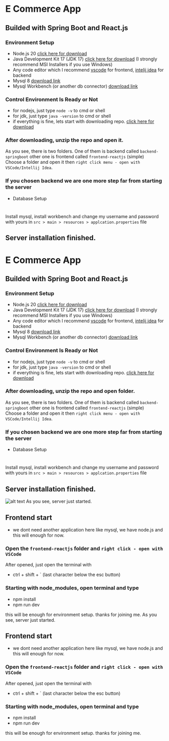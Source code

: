 # E Commerce App
## Builded with Spring Boot and React.js
### Environment Setup
- Node.js 20 [click here for download](https://nodejs.org/en/download/package-manager)
- Java Development Kit 17 (JDK 17) [click here for download](https://www.oracle.com/java/technologies/javase/jdk17-archive-downloads.html) (I strongly recommend MSI Installers if you use Windows)
- Any code editor which I recommend  [vscode](https://code.visualstudio.com/download) for frontend, [intelij idea](https://www.jetbrains.com/idea/)
 for backend 
 - Mysql 8 [download link](https://dev.mysql.com/downloads/installer/)
 - Mysql Workbench (or another db connector) [download link](https://dev.mysql.com/downloads/workbench/)
### Control Environment Is Ready or Not
- for nodejs, just type `node -v` to cmd or shell
- for jdk, just type `java -version` to cmd or shell
- if everything is fine, lets start with downloading repo.
[click here for download](https://github.com/emirhankarakoc/e-commerce/archive/refs/heads/main.zip)

### After downloading, unzip the repo and open it. 
As you see, there is two folders. One of them is backend called `backend-springboot` other one is frontend called `frontend-reactjs` (simple)
<br> Choose a folder and open it then `right click menu - open with VSCode/Intellij Idea`.

### If you chosen backend we are one more step far from starting the server
- Database Setup
#
Install mysql, install workbench and change my username and password with yours in `src > main > resources > applcation.properties` file
## Server installation finished.
# E Commerce App
## Builded with Spring Boot and React.js
### Environment Setup
- Node.js 20 [click here for download](https://nodejs.org/en/download/package-manager)
- Java Development Kit 17 (JDK 17) [click here for download](https://www.oracle.com/java/technologies/javase/jdk17-archive-downloads.html) (I strongly recommend MSI Installers if you use Windows)
- Any code editor which I recommend  [vscode](https://code.visualstudio.com/download) for frontend, [intelij idea](https://www.jetbrains.com/idea/)
 for backend 
 - Mysql 8 [download link](https://dev.mysql.com/downloads/installer/)
 - Mysql Workbench (or another db connector) [download link](https://dev.mysql.com/downloads/workbench/)
### Control Environment Is Ready or Not
- for nodejs, just type `node -v` to cmd or shell
- for jdk, just type `java -version` to cmd or shell
- if everything is fine, lets start with downloading repo.
[click here for download](https://github.com/emirhankarakoc/e-commerce/archive/refs/heads/main.zip)

### After downloading, unzip the repo and open folder. 
As you see, there is two folders. One of them is backend called `backend-springboot` other one is frontend called `frontend-reactjs` (simple)
<br> Choose a folder and open it then `right click menu - open with VSCode/Intellij Idea`.

### If you chosen backend we are one more step far from starting the server
- Database Setup
#
Install mysql, install workbench and change my username and password with yours in `src > main > resources > applcation.properties` file
## Server installation finished.
![alt text](image-1.png)
As you see, server just started.


## Frontend start
- we dont need another application here like mysql, we have node.js and this will enough for now.

### Open the `frontend-reactjs` folder and `right click - open with VSCode`
After opened, just open the terminal with 
- ctrl + shift + \` (last character below the esc button)

### Starting with node_modules, open terminal and type

- npm install
- npm run dev

this will be enough for environment setup. thanks for joining me.
As you see, server just started.


## Frontend start
- we dont need another application here like mysql, we have node.js and this will enough for now.

### Open the `frontend-reactjs` folder and `right click - open with VSCode`
After opened, just open the terminal with 
- ctrl + shift + \` (last character below the esc button)

### Starting with node_modules, open terminal and type

- npm install
- npm run dev

this will be enough for environment setup. thanks for joining me.
